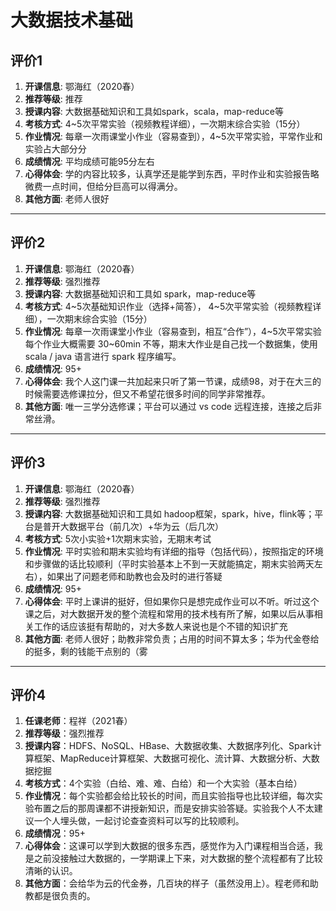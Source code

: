 # 大数据技术基础

## 评价1

1. **开课信息**: 鄂海红（2020春）
2. **推荐等级**: 推荐
3. **授课内容**: 大数据基础知识和工具如spark，scala，map-reduce等
4. **考核方式**: 4~5次平常实验（视频教程详细），一次期末综合实验（15分）
5. **作业情况**: 每章一次雨课堂小作业（容易查到），4~5次平常实验，平常作业和实验占大部分分
6. **成绩情况**: 平均成绩可能95分左右
7. **心得体会**: 学的内容比较多，认真学还是能学到东西，平时作业和实验报告略微费一点时间，但给分巨高可以得满分。
8. **其他方面**: 老师人很好

---

## 评价2

1. **开课信息**: 鄂海红（2020春）
2. **推荐等级**: 强烈推荐
3. **授课内容**: 大数据基础知识和工具如 spark，map-reduce等
4. **考核方式**:  4~5次基础知识作业（选择+简答）， 4~5次平常实验（视频教程详细），一次期末综合实验（15分）
5. **作业情况**: 每章一次雨课堂小作业（容易查到，相互“合作”），4~5次平常实验每个作业大概需要 30~60min 不等，期末大作业是自己找一个数据集，使用scala / java 语言进行 spark 程序编写。
6. **成绩情况**: 95+
7. **心得体会**: 我个人这门课一共加起来只听了第一节课，成绩98，对于在大三的时候需要选修课拉分，但又不希望花很多时间的同学非常推荐。
8. **其他方面**: 唯一三学分选修课；平台可以通过 vs code 远程连接，连接之后非常丝滑。


---

## 评价3

1. **开课信息**: 鄂海红（2020春）
2. **推荐等级**: 强烈推荐
3. **授课内容**: 大数据基础知识和工具如 hadoop框架，spark，hive，flink等；平台是普开大数据平台（前几次）+华为云（后几次）
4. **考核方式**: 5次小实验+1次期末实验，无期末考试
5. **作业情况**: 平时实验和期末实验均有详细的指导（包括代码），按照指定的环境和步骤做的话比较顺利（平时实验基本上不到一天就能搞定，期末实验两天左右），如果出了问题老师和助教也会及时的进行答疑
6. **成绩情况**: 95+
7. **心得体会**: 平时上课讲的挺好，但如果你只是想完成作业可以不听。听过这个课之后，对大数据开发的整个流程和常用的技术栈有所了解，如果以后从事相关工作的话应该挺有帮助的，对大多数人来说也是个不错的知识扩充
8. **其他方面**: 老师人很好；助教非常负责；占用的时间不算太多；华为代金卷给的挺多，剩的钱能干点别的（雾

---

## 评价4

1. **任课老师**：程祥（2021春）
2. **推荐等级**：强烈推荐
3. **授课内容**：HDFS、NoSQL、HBase、大数据收集、大数据序列化、Spark计算框架、MapReduce计算框架、大数据可视化、流计算、大数据分析、大数据挖掘
4. **考核方式**：4个实验（白给、难、难、白给）和一个大实验（基本白给）
5. **作业情况**：每个实验都会给比较长的时间，而且实验指导也比较详细，每次实验布置之后的那周课都不讲授新知识，而是安排实验答疑。实验我个人不太建议一个人埋头做，一起讨论查查资料可以写的比较顺利。
6. **成绩情况**：95+
7. **心得体会**：这课可以学到大数据的很多东西，感觉作为入门课程相当合适，我是之前没接触过大数据的，一学期课上下来，对大数据的整个流程都有了比较清晰的认识。
8. **其他方面**：会给华为云的代金券，几百块的样子（虽然没用上）。程老师和助教都是很负责的。
